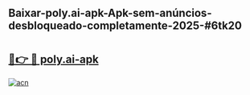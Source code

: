 ## Baixar-poly.ai-apk-Apk-sem-anúncios-desbloqueado-completamente-2025-#6tk20

# <h2><a href="https://ainizakaria.my?title=poly.ai-apk&ref=22M">🔗👉 🔴 poly.ai-apk</a></h2>

[![acn](https://github.com/user-attachments/assets/0f9c940e-d8b0-45ae-aac7-cd30a18b3e1c)](https://ainizakaria.my?title=poly.ai-apk&ref=22M)

